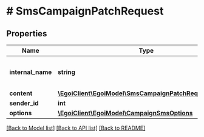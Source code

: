 # # SmsCampaignPatchRequest

## Properties

Name | Type | Description | Notes
------------ | ------------- | ------------- | -------------
**internal_name** | **string** | SMS campaign internal name | [optional] 
**content** | [**\EgoiClient\EgoiModel\SmsCampaignPatchRequestContent**](SmsCampaignPatchRequestContent.md) |  | [optional] 
**sender_id** | **int** |  | [optional] 
**options** | [**\EgoiClient\EgoiModel\CampaignSmsOptions**](CampaignSmsOptions.md) |  | [optional] 

[[Back to Model list]](../../README.md#documentation-for-models) [[Back to API list]](../../README.md#documentation-for-api-endpoints) [[Back to README]](../../README.md)


